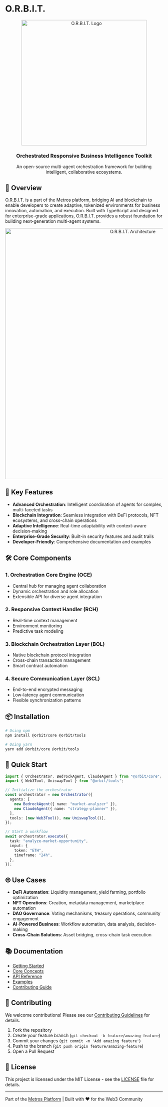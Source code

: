 # O.R.B.I.T.

<div align="center">
  <img src="docs/assets/orbit-logo.png" alt="O.R.B.I.T. Logo" width="400"/>
  <h3>Orchestrated Responsive Business Intelligence Toolkit</h3>
  <p>An open-source multi-agent orchestration framework for building intelligent, collaborative ecosystems.</p>
</div>

## 🌟 Overview

O.R.B.I.T. is a part of the Metros platform, bridging AI and blockchain to enable developers to create adaptive, tokenized environments for business innovation, automation, and execution. Built with TypeScript and designed for enterprise-grade applications, O.R.B.I.T. provides a robust foundation for building next-generation multi-agent systems.

<div align="center">
  <img src="docs/assets/orbit-architecture.png" alt="O.R.B.I.T. Architecture" width="800"/>
</div>

## 🚀 Key Features

- **Advanced Orchestration**: Intelligent coordination of agents for complex, multi-faceted tasks
- **Blockchain Integration**: Seamless integration with DeFi protocols, NFT ecosystems, and cross-chain operations
- **Adaptive Intelligence**: Real-time adaptability with context-aware decision-making
- **Enterprise-Grade Security**: Built-in security features and audit trails
- **Developer-Friendly**: Comprehensive documentation and examples

## 🛠 Core Components

### 1. Orchestration Core Engine (OCE)

- Central hub for managing agent collaboration
- Dynamic orchestration and role allocation
- Extensible API for diverse agent integration

### 2. Responsive Context Handler (RCH)

- Real-time context management
- Environment monitoring
- Predictive task modeling

### 3. Blockchain Orchestration Layer (BOL)

- Native blockchain protocol integration
- Cross-chain transaction management
- Smart contract automation

### 4. Secure Communication Layer (SCL)

- End-to-end encrypted messaging
- Low-latency agent communication
- Flexible synchronization patterns

## 📦 Installation

```bash
# Using npm
npm install @orbit/core @orbit/tools

# Using yarn
yarn add @orbit/core @orbit/tools
```

## 🔧 Quick Start

```typescript
import { Orchestrator, BedrockAgent, ClaudeAgent } from "@orbit/core";
import { Web3Tool, UniswapTool } from "@orbit/tools";

// Initialize the orchestrator
const orchestrator = new Orchestrator({
  agents: [
    new BedrockAgent({ name: "market-analyzer" }),
    new ClaudeAgent({ name: "strategy-planner" }),
  ],
  tools: [new Web3Tool(), new UniswapTool()],
});

// Start a workflow
await orchestrator.execute({
  task: "analyze-market-opportunity",
  input: {
    token: "ETH",
    timeframe: "24h",
  },
});
```

## 🌐 Use Cases

- **DeFi Automation**: Liquidity management, yield farming, portfolio optimization
- **NFT Operations**: Creation, metadata management, marketplace automation
- **DAO Governance**: Voting mechanisms, treasury operations, community engagement
- **AI-Powered Business**: Workflow automation, data analysis, decision-making
- **Cross-Chain Solutions**: Asset bridging, cross-chain task execution

## 📚 Documentation

- [Getting Started](docs/getting-started.md)
- [Core Concepts](docs/core-concepts.md)
- [API Reference](docs/api-reference.md)
- [Examples](examples/README.md)
- [Contributing Guide](CONTRIBUTING.md)

## 🤝 Contributing

We welcome contributions! Please see our [Contributing Guidelines](CONTRIBUTING.md) for details.

1. Fork the repository
2. Create your feature branch (`git checkout -b feature/amazing-feature`)
3. Commit your changes (`git commit -m 'Add amazing feature'`)
4. Push to the branch (`git push origin feature/amazing-feature`)
5. Open a Pull Request

## 📄 License

This project is licensed under the MIT License - see the [LICENSE](LICENSE) file for details.

---

Part of the [Metros Platform](https://metros.io) | Built with ❤️ for the Web3 Community

